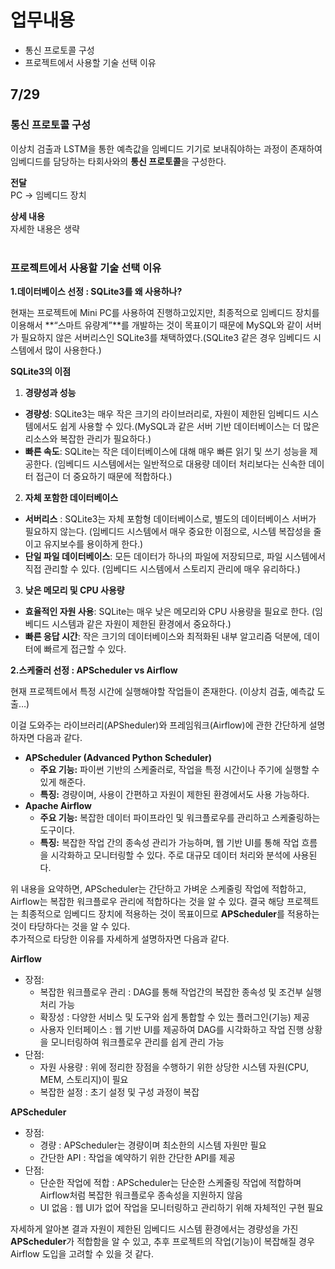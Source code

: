 # 업무내용

- 통신 프로토콜 구성
- 프로젝트에서 사용할 기술 선택 이유

## 7/29

### 통신 프로토콜 구성

이상치 검출과 LSTM을 통한 예측값을 임베디드 기기로 보내줘야하는 과정이 존재하여 임베디드를 담당하는 타회사와의 **통신 프로토콜**을 구성한다.

**전달**  
PC → 임베디드 장치

**상세 내용**  
자세한 내용은 생략
<br/></br>
### 프로젝트에서 사용할 기술 선택 이유

**1.데이터베이스 선정 : SQLite3를 왜 사용하나?**

현재는 프로젝트에 Mini PC를 사용하여 진행하고있지만, 최종적으로 임베디드 장치를 이용해서 **“스마트 유량계”**를 개발하는 것이 목표이기 때문에 MySQL와 같이 서버가 필요하지 않은 서버리스인 SQLite3를 채택하였다.(SQLite3 같은 경우 임베디드 시스템에서 많이 사용한다.)

**SQLite3의 이점**

1. **경량성과 성능**
- **경량성**: SQLite3는 매우 작은 크기의 라이브러리로, 자원이 제한된 임베디드 시스템에서도 쉽게 사용할 수 
있다.(MySQL과 같은 서버 기반 데이터베이스는 더 많은 리소스와 복잡한 관리가 필요하다.)
- **빠른 속도**: SQLite는 작은 데이터베이스에 대해 매우 빠른 읽기 및 쓰기 성능을 제공한다. 
(임베디드 시스템에서는 일반적으로 대용량 데이터 처리보다는 신속한 데이터 접근이 더 중요하기 때문에 적합하다.)

2. **자체 포함한 데이터베이스**
- **서버리스** : SQLite3는 자체 포함형 데이터베이스로, 별도의 데이터베이스 서버가 필요하지 않는다. 
(임베디드 시스템에서 매우 중요한 이점으로, 시스템 복잡성을 줄이고 유지보수를 용이하게 한다.)
- **단일 파일 데이터베이스**: 모든 데이터가 하나의 파일에 저장되므로, 파일 시스템에서 직접 관리할 수 있다. 
(임베디드 시스템에서 스토리지 관리에 매우 유리하다.)

3. **낮은 메모리 및 CPU 사용량**
- **효율적인 자원 사용**: SQLite는 매우 낮은 메모리와 CPU 사용량을 필요로 한다. 
(임베디드 시스템과 같은 자원이 제한된 환경에서 중요하다.)
- **빠른 응답 시간**: 작은 크기의 데이터베이스와 최적화된 내부 알고리즘 덕분에, 데이터에 빠르게 접근할 수 있다.

**2.스케줄러 선정 : APScheduler vs Airflow**

현재 프로젝트에서 특정 시간에 실행해야할 작업들이 존재한다. (이상치 검출, 예측값 도출…)

이걸 도와주는 라이브러리(APSheduler)와 프레임워크(Airflow)에 관한 간단하게 설명하자면 다음과 같다.

- **APScheduler (Advanced Python Scheduler)**
    - **주요 기능:** 파이썬 기반의 스케줄러로, 작업을 특정 시간이나 주기에 실행할 수 있게 해준다.
    - **특징:** 경량이며, 사용이 간편하고 자원이 제한된 환경에서도 사용 가능하다.
- **Apache Airflow**
    - **주요 기능:** 복잡한 데이터 파이프라인 및 워크플로우를 관리하고 스케줄링하는 도구이다.
    - **특징:** 복잡한 작업 간의 종속성 관리가 가능하며, 웹 기반 UI를 통해 작업 흐름을 시각화하고 모니터링할 수 있다. 주로 대규모 데이터 처리와 분석에 사용된다.

위 내용을 요약하면, APScheduler는 간단하고 가벼운 스케줄링 작업에 적합하고, Airflow는 복잡한 워크플로우 관리에 적합하다는 것을 알 수 있다. 결국 해당 프로젝트는 최종적으로 임베디드 장치에 적용하는 것이 목표이므로 **APScheduler**를 적용하는 것이 타당하다는 것을 알 수 있다.   
추가적으로 타당한 이유를 자세하게 설명하자면 다음과 같다. 

**Airflow**

- 장점:
    - 복잡한 워크플로우 관리 : DAG를 통해 작업간의 복잡한 종속성 및 조건부 실행 처리 가능
    - 확장성 : 다양한 서비스 및 도구와 쉽게 통합할 수 있는 플러그인(기능) 제공
    - 사용자 인터페이스 : 웹 기반 UI를 제공하여 DAG를 시각화하고 작업 진행 상황을 모니터링하여 워크플로우 관리를 쉽게 관리 가능
- 단점:
    - 자원 사용량 : 위에 정리한 장점을 수행하기 위한 상당한 시스템 자원(CPU, MEM, 스토리지)이 필요
    - 복잡한 설정 : 초기 설정 및 구성 과정이 복잡

**APScheduler**

- 장점:
    - 경량 : APScheduler는 경량이며 최소한의 시스템 자원만 필요
    - 간단한 API : 작업을 예약하기 위한 간단한 API를 제공
- 단점:
    - 단순한 작업에 적합 : APScheduler는 단순한 스케줄링 작업에 적합하며 Airflow처럼 복잡한 워크플로우 종속성을 지원하지 않음
    - UI 없음 : 웹 UI가 없어 작업을 모니터링하고 관리하기 위해 자체적인 구현 필요

자세하게 알아본 결과 자원이 제한된 임베디드 시스템 환경에서는 경량성을 가진 **APScheduler**가 적합함을 알 수 있고, 추후 프로젝트의 작업(기능)이 복잡해질 경우 Airflow 도입을 고려할 수 있을 것 같다.